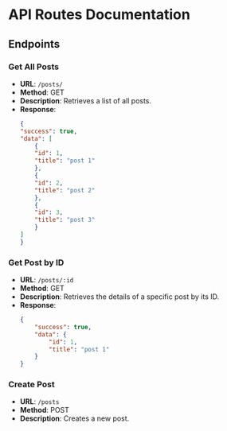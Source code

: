 # API Routes Documentation

## Endpoints

### Get All Posts
- **URL**: `/posts/`
- **Method**: GET
- **Description**: Retrieves a list of all posts.
- **Response**: 
    ```json
    {
    "success": true,
    "data": [
        {
        "id": 1,
        "title": "post 1"
        },
        {
        "id": 2,
        "title": "post 2"
        },
        {
        "id": 3,
        "title": "post 3"
        }
    ]
    }
    ```

### Get Post by ID
- **URL**: `/posts/:id`
- **Method**: GET
- **Description**: Retrieves the details of a specific post by its ID.
- **Response**: 
    ```json
    {
        "success": true,
        "data": {
            "id": 1,
            "title": "post 1"
        }
    }
    ```

### Create Post
- **URL**: `/posts`
- **Method**: POST
- **Description**: Creates a new post.
